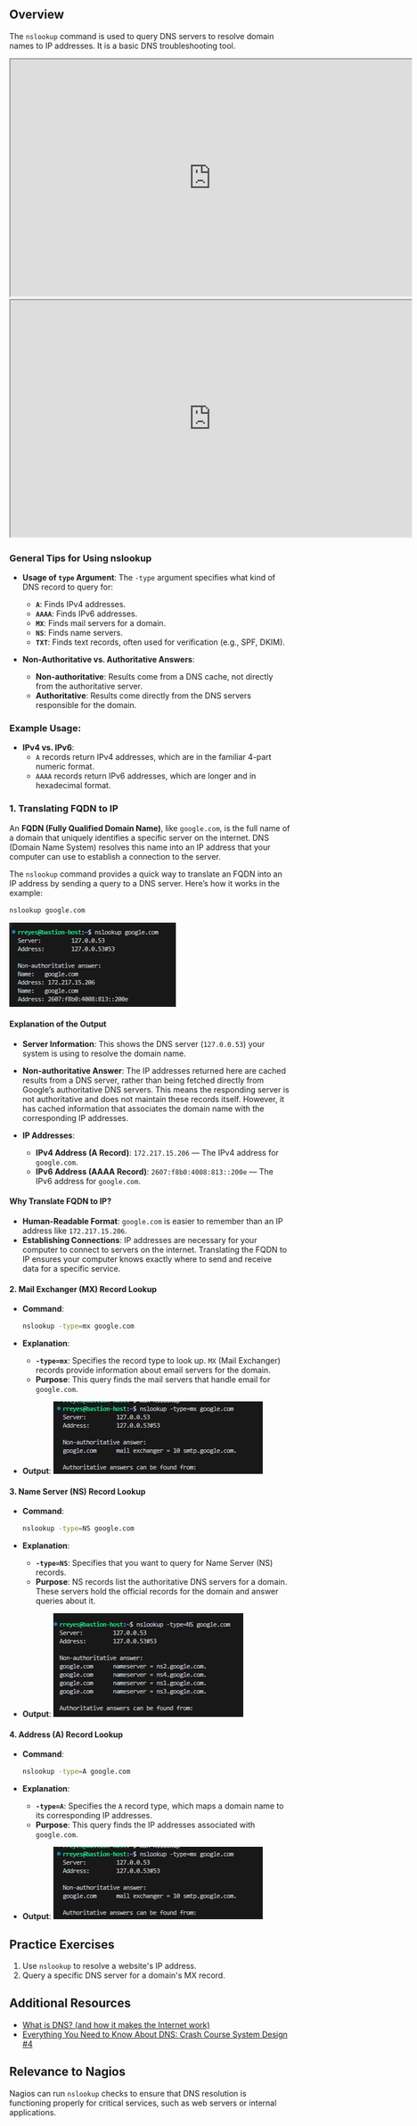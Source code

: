 
## Overview

The `nslookup` command is used to query DNS servers to resolve domain names to IP addresses. It is a basic DNS troubleshooting tool.



<iframe width="720" height="425"
src="https://www.youtube.com/embed/jf-x76XYY2o&ab">
</iframe>

<iframe width="720" height="425"
src="https://www.youtube.com/embed/CQNRg9dsSsM">
</iframe>



### General Tips for Using nslookup

- **Usage of `type` Argument**: The `-type` argument specifies what kind of DNS record to query for:
  - **`A`**: Finds IPv4 addresses.
  - **`AAAA`**: Finds IPv6 addresses.
  - **`MX`**: Finds mail servers for a domain.
  - **`NS`**: Finds name servers.
  - **`TXT`**: Finds text records, often used for verification (e.g., SPF, DKIM).
  
- **Non-Authoritative vs. Authoritative Answers**:
  - **Non-authoritative**: Results come from a DNS cache, not directly from the authoritative server.
  - **Authoritative**: Results come directly from the DNS servers responsible for the domain.

### Example Usage:
- **IPv4 vs. IPv6**:
  - `A` records return IPv4 addresses, which are in the familiar 4-part numeric format.
  - `AAAA` records return IPv6 addresses, which are longer and in hexadecimal format.
### 1. **Translating FQDN to IP**

An **FQDN (Fully Qualified Domain Name)**, like `google.com`, is the full name of a domain that uniquely identifies a specific server on the internet. DNS (Domain Name System) resolves this name into an IP address that your computer can use to establish a connection to the server. 

The `nslookup` command provides a quick way to translate an FQDN into an IP address by sending a query to a DNS server. Here’s how it works in the example:


```bash
nslookup google.com
```

![](./img/nslookup4.png)

#### Explanation of the Output

- **Server Information**: This shows the DNS server (`127.0.0.53`) your system is using to resolve the domain name.

- **Non-authoritative Answer**: The IP addresses returned here are cached results from a DNS server, rather than being fetched directly from Google’s authoritative DNS servers. This means the responding server is not authoritative and does not maintain these records itself. However, it has cached information that associates the domain name with the corresponding IP addresses.

- **IP Addresses**:
  - **IPv4 Address (A Record)**: `172.217.15.206` — The IPv4 address for `google.com`.
  - **IPv6 Address (AAAA Record)**: `2607:f8b0:4008:813::200e` — The IPv6 address for `google.com`.

#### Why Translate FQDN to IP?

- **Human-Readable Format**: `google.com` is easier to remember than an IP address like `172.217.15.206`.
- **Establishing Connections**: IP addresses are necessary for your computer to connect to servers on the internet. Translating the FQDN to IP ensures your computer knows exactly where to send and receive data for a specific service.



#### 2. **Mail Exchanger (MX) Record Lookup**
- **Command**:
  ```bash
  nslookup -type=mx google.com
  ```
- **Explanation**:
  - **`-type=mx`**: Specifies the record type to look up. `MX` (Mail Exchanger) records provide information about email servers for the domain.
  - **Purpose**: This query finds the mail servers that handle email for `google.com`.

- **Output**:
    ![](./img/nslookup1.png)

#### 3. **Name Server (NS) Record Lookup**
- **Command**:
  ```bash
  nslookup -type=NS google.com
  ```
- **Explanation**:
  - **`-type=NS`**: Specifies that you want to query for Name Server (NS) records.
  - **Purpose**: NS records list the authoritative DNS servers for a domain. These servers hold the official records for the domain and answer queries about it.

- **Output**:
 ![](./img/nslookup2.png)

#### 4. **Address (A) Record Lookup**
- **Command**:
  ```bash
  nslookup -type=A google.com
  ```
- **Explanation**:
  - **`-type=A`**: Specifies the `A` record type, which maps a domain name to its corresponding IP addresses.
  - **Purpose**: This query finds the IP addresses associated with `google.com`.

- **Output**:
    ![](./img/nslookup1.png)

## Practice Exercises
1. Use `nslookup` to resolve a website's IP address.
2. Query a specific DNS server for a domain's MX record.

## Additional Resources
- [What is DNS? (and how it makes the Internet work)](https://www.youtube.com/watch?v=NiQTs9DbtW4&ab_channel=NetworkChuck)
- [Everything You Need to Know About DNS: Crash Course System Design #4](https://www.youtube.com/watch?v=27r4Bzuj5NQ&ab_channel=ByteByteGo)


## Relevance to Nagios
Nagios can run `nslookup` checks to ensure that DNS resolution is functioning properly for critical services, such as web servers or internal applications.

